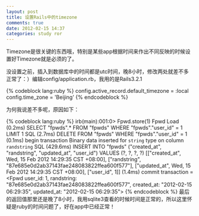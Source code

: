 ```yaml
---
layout: post
title: 设置Rails中的timezone
comments: true
date: 2012-02-15 14:37
categories: study ror
---
```


Timezone是很关键的东西哦，特别是某些app根据时间来作出不同反映的时候设置好Timezone就是必须的了。

没设置之前，插入到数据库中的时间都是utc时间，晚8小时，修改两处就差不多正常了：）编辑config/application.rb，我用的是Rails3.2.1


{% codeblock lang:ruby %}
config.active_record.default_timezone = :local  
config.time_zone = 'Beijing'
{% endcodeblock %}

为何我说差不多呢，原因如下：


{% codeblock lang:ruby %}
irb(main):001:0> Fpwd.store(1)
 Fpwd Load (0.2ms)  SELECT "fpwds".* FROM "fpwds" WHERE "fpwds"."user_id" = 1 LIMIT 1
 SQL (2.7ms)  DELETE FROM "fpwds" WHERE "fpwds"."user_id" = 1
  (0.1ms)  begin transaction
Binary data inserted for `string` type on column `randstring`
 SQL (429.6ms)  INSERT INTO "fpwds" ("created_at", "randstring", "updated_at", "user_id") VALUES (?, ?, ?, ?)  [["created_at", Wed, 15 Feb 2012 14:29:35 CST +08:00], ["randstring", "87e685e0d2ab37143fae248083822ffea600f577"], ["updated_at", Wed, 15 Feb 2012 14:29:35 CST +08:00], ["user_id", 1]]
  (1.4ms)  commit transaction
=<Fpwd user_id: 1, randstring: "87e685e0d2ab37143fae248083822ffea600f577", created_at: "2012-02-15 06:29:35", updated_at: "2012-02-15 06:29:35">
{% endcodeblock %}
最后的返回值那里还是晚了8小时，我用sqlite3查看的时候时间是正常的，所以这里怀疑是ruby的时间问题了，好在app中已经正常！